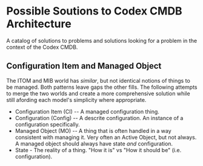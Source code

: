 Possible Soutions to Codex CMDB Architecture
============================================

A catalog of solutions to problems and solutions looking for a problem
in the context of the Codex CMDB.

Configuration Item and Managed Object
-------------------------------------

The ITOM and MIB world has _similar_, but not identical notions of
things to be managed.  Both patterns leave gaps the other fills.  The
following attempts to merge the two worlds and create a more
comprehensive solution while still afording each model's simplicity
where appropriate.

* Configuration Item (CI) -- A managed configuration thing.
* Configuration (Config) -- A descrite configuration.  An instance of a
  configuration specifically.
* Managed Object (MO) -- A thing that is often handled in a way consistent
  with managing it.  Very often an Active Object, but not always.  A
  managed object should always have state _and_ configuration.
* State - The reality of a thing.  "How it is" vs "How it should be"
  (i.e. configuration).

